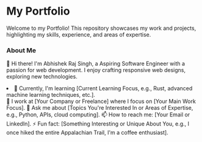 <h1>My Portfolio </h1>

Welcome to my Portfolio! This repository showcases my work and projects, highlighting my skills, experience, and areas of expertise.

<h3>About Me</h3>

👋 Hi there! I'm Abhishek Raj Singh, a Aspiring Software Engineer with a passion for web development. I enjoy crafting responsive web designs, exploring new technologies.

<li>🌱 Currently, I'm learning [Current Learning Focus, e.g., Rust, advanced machine learning techniques, etc.]. </li>
💼 I work at [Your Company or Freelance] where I focus on [Your Main Work Focus].
💬 Ask me about [Topics You're Interested In or Areas of Expertise, e.g., Python, APIs, cloud computing].
📫 How to reach me: [Your Email or LinkedIn].
⚡ Fun fact: [Something Interesting or Unique About You, e.g., I once hiked the entire Appalachian Trail, I'm a coffee enthusiast].
